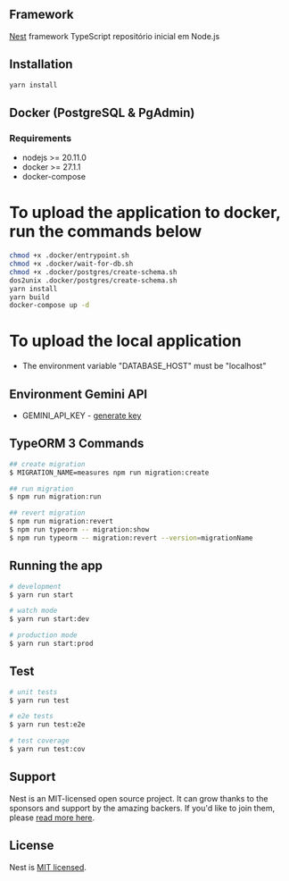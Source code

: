 ## Framework

[Nest](https://nestjs.com) framework TypeScript repositório inicial em Node.js

## Installation

```bash
yarn install
```

## Docker (PostgreSQL & PgAdmin)

### Requirements

* nodejs >= 20.11.0
* docker >= 27.1.1
* docker-compose

# To upload the application to docker, run the commands below

```bash
chmod +x .docker/entrypoint.sh
chmod +x .docker/wait-for-db.sh
chmod +x .docker/postgres/create-schema.sh
dos2unix .docker/postgres/create-schema.sh
yarn install
yarn build
docker-compose up -d
```

# To upload the local application

* The environment variable "DATABASE_HOST" must be "localhost"

## Environment Gemini API

* GEMINI_API_KEY - [generate key](https://ai.google.dev/gemini-api/docs/api-key?hl=pt-br)

## TypeORM 3 Commands

```bash
## create migration
$ MIGRATION_NAME=measures npm run migration:create

## run migration
$ npm run migration:run

## revert migration
$ npm run migration:revert
$ npm run typeorm -- migration:show
$ npm run typeorm -- migration:revert --version=migrationName
```

## Running the app

```bash
# development
$ yarn run start

# watch mode
$ yarn run start:dev

# production mode
$ yarn run start:prod
```

## Test

```bash
# unit tests
$ yarn run test

# e2e tests
$ yarn run test:e2e

# test coverage
$ yarn run test:cov
```

## Support

Nest is an MIT-licensed open source project. It can grow thanks to the sponsors and support by the amazing backers. If you'd like to join them, please [read more here](https://docs.nestjs.com/support).

## License

Nest is [MIT licensed](LICENSE).
